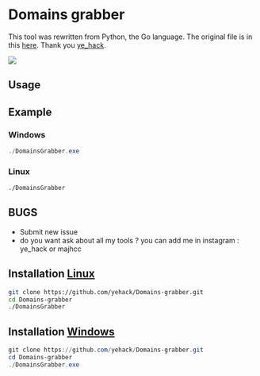 # Domains grabber

This tool was rewritten from Python, the Go language. The original file is in this [here](https://github.com/yehack/Domains-grabber). Thank you [ye_hack](https://github.com/yehack).

<img src="https://files.catbox.moe/lk5b69.gif" data-canonical-src="" style="max-width:100%;">

## Usage

## Example

### Windows

```powershell
./DomainsGrabber.exe
```

### Linux

```bash
./DomainsGrabber
```

## BUGS

- Submit new issue
- do you want ask about all my tools ? you can add me in instagram : ye_hack or majhcc

## Installation [Linux](https://wikipedia.org/wiki/Linux)

```bash
git clone https://github.com/yehack/Domains-grabber.git
cd Domains-grabber
./DomainsGrabber
```

## Installation [Windows](https://wikipedia.org/wiki/Microsoft_Windows)

```powershell
git clone https://github.com/yehack/Domains-grabber.git
cd Domains-grabber
./DomainsGrabber.exe
```
